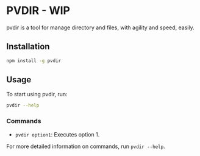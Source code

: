 # PVDIR - WIP
pvdir is a tool for manage directory and files, with agility and speed, easily.

## Installation

```bash
npm install -g pvdir
```

## Usage
To start using pvdir, run:

```bash
pvdir --help
```

### Commands
- `pvdir option1`: Executes option 1.

For more detailed information on commands, run `pvdir --help`.
